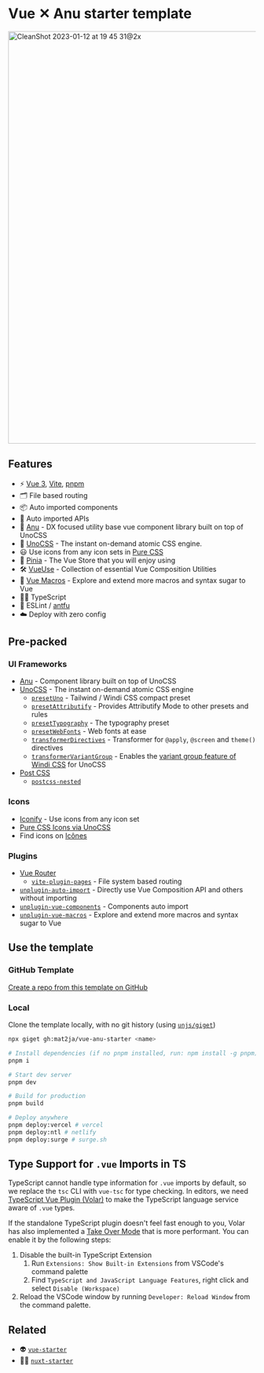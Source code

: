 # Vue ✕ Anu starter template

<img width="840" alt="CleanShot 2023-01-12 at 19 45 31@2x" src="https://user-images.githubusercontent.com/46557266/212152668-7ed48ff0-35be-492b-a8bc-197812b7ebb4.png">


## Features

- ⚡️ [Vue 3](https://github.com/vuejs/core), [Vite](https://github.com/vitejs/vite), [pnpm](https://pnpm.io/)
- 🗂 File based routing
- 📦 Auto imported components
- 🫧 Auto imported APIs
- 🫶 [Anu](https://anu-vue.netlify.app/) - DX focused utility base vue component library built on top of UnoCSS
- 🎨 [UnoCSS](https://github.com/antfu/unocss) - The instant on-demand atomic CSS engine.
- 😃 Use icons from any icon sets in [Pure CSS](https://github.com/antfu/unocss/tree/main/packages/preset-icons)
- 🍍 [Pinia](https://pinia.vuejs.org/) - The Vue Store that you will enjoy using
- 🛠️ [VueUse](https://vueuse.org/) - Collection of essential Vue Composition Utilities
- 🔮 [Vue Macros](https://vue-macros.sxzz.moe/) - Explore and extend more macros and syntax sugar to Vue
- 💪🏻 TypeScript
- 🧹 ESLint / [antfu](https://github.com/antfu/eslint-config)
- ☁️ Deploy with zero config

## Pre-packed

### UI Frameworks

- [Anu](https://anu-vue.netlify.app/) - Component library built on top of UnoCSS
- [UnoCSS](https://github.com/antfu/unocss) - The instant on-demand atomic CSS engine
  - [`presetUno`](https://github.com/unocss/unocss/tree/main/packages/preset-uno) - Tailwind / Windi CSS compact preset
  - [`presetAttributify`](https://github.com/unocss/unocss/tree/main/packages/preset-attributify) - Provides Attributify Mode to other presets and rules
  - [`presetTypography`](https://github.com/unocss/unocss/tree/main/packages/preset-typography) - The typography preset
  - [`presetWebFonts`](https://github.com/unocss/unocss/tree/main/packages/preset-web-fonts) - Web fonts at ease
  - [`transformerDirectives`](https://github.com/unocss/unocss/tree/main/packages/transformer-directives) - Transformer for `@apply`, `@screen` and `theme()` directives
  - [`transformerVariantGroup`](https://github.com/unocss/unocss/tree/main/packages/transformer-variant-group) - Enables the [variant group feature of Windi CSS](https://windicss.org/features/variant-groups.html) for UnoCSS
- [Post CSS](https://postcss.org/)
  - [`postcss-nested`](https://github.com/postcss/postcss-nested)

### Icons

- [Iconify](https://iconify.design) - Use icons from any icon set
- [Pure CSS Icons via UnoCSS](https://github.com/antfu/unocss/tree/main/packages/preset-icons)
- Find icons on [Icônes](https://icones.netlify.app/)

### Plugins

- [Vue Router](https://github.com/vuejs/vue-router)
  - [`vite-plugin-pages`](https://github.com/hannoeru/vite-plugin-pages) - File system based routing
- [`unplugin-auto-import`](https://github.com/antfu/unplugin-auto-import) - Directly use Vue Composition API and others without importing
- [`unplugin-vue-components`](https://github.com/antfu/unplugin-vue-components) - Components auto import
- [`unplugin-vue-macros`](https://vue-macros.sxzz.moe/) - Explore and extend more macros and syntax sugar to Vue


## Use the template

### GitHub Template
[Create a repo from this template on GitHub](https://github.com/mat2ja/vue-starter/generate)

### Local
Clone the template locally, with no git history (using [`unjs/giget`](https://github.com/unjs/giget))

```bash
npx giget gh:mat2ja/vue-anu-starter <name>
```

```bash
# Install dependencies (if no pnpm installed, run: npm install -g pnpm)
pnpm i

# Start dev server
pnpm dev

# Build for production
pnpm build

# Deploy anywhere
pnpm deploy:vercel # vercel
pnpm deploy:ntl # netlify
pnpm deploy:surge # surge.sh
```


## Type Support for `.vue` Imports in TS

TypeScript cannot handle type information for `.vue` imports by default, so we replace the `tsc` CLI with `vue-tsc` for type checking. In editors, we need [TypeScript Vue Plugin (Volar)](https://marketplace.visualstudio.com/items?itemName=Vue.vscode-typescript-vue-plugin) to make the TypeScript language service aware of `.vue` types.

If the standalone TypeScript plugin doesn't feel fast enough to you, Volar has also implemented a [Take Over Mode](https://github.com/johnsoncodehk/volar/discussions/471#discussioncomment-1361669) that is more performant. You can enable it by the following steps:

1. Disable the built-in TypeScript Extension
    1) Run `Extensions: Show Built-in Extensions` from VSCode's command palette
    2) Find `TypeScript and JavaScript Language Features`, right click and select `Disable (Workspace)`
2. Reload the VSCode window by running `Developer: Reload Window` from the command palette.



## Related 

- 👽 [`vue-starter`](https://github.com/mat2ja/vue-starter)
- 🧚🏻 [`nuxt-starter`](https://github.com/mat2ja/nuxt-starter)

